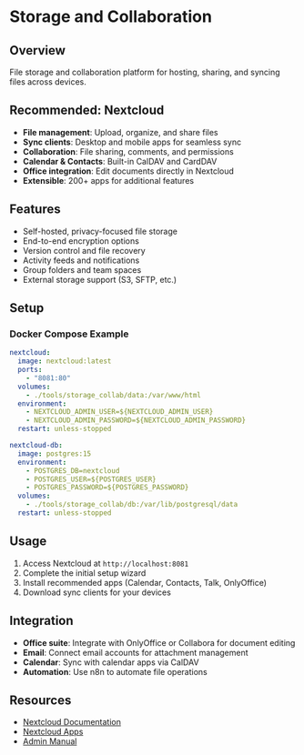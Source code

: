 # Storage and Collaboration

## Overview

File storage and collaboration platform for hosting, sharing, and syncing files across devices.

## Recommended: Nextcloud

- **File management**: Upload, organize, and share files
- **Sync clients**: Desktop and mobile apps for seamless sync
- **Collaboration**: File sharing, comments, and permissions
- **Calendar & Contacts**: Built-in CalDAV and CardDAV
- **Office integration**: Edit documents directly in Nextcloud
- **Extensible**: 200+ apps for additional features

## Features

- Self-hosted, privacy-focused file storage
- End-to-end encryption options
- Version control and file recovery
- Activity feeds and notifications
- Group folders and team spaces
- External storage support (S3, SFTP, etc.)

## Setup

### Docker Compose Example

```yaml
nextcloud:
  image: nextcloud:latest
  ports:
    - "8081:80"
  volumes:
    - ./tools/storage_collab/data:/var/www/html
  environment:
    - NEXTCLOUD_ADMIN_USER=${NEXTCLOUD_ADMIN_USER}
    - NEXTCLOUD_ADMIN_PASSWORD=${NEXTCLOUD_ADMIN_PASSWORD}
  restart: unless-stopped

nextcloud-db:
  image: postgres:15
  environment:
    - POSTGRES_DB=nextcloud
    - POSTGRES_USER=${POSTGRES_USER}
    - POSTGRES_PASSWORD=${POSTGRES_PASSWORD}
  volumes:
    - ./tools/storage_collab/db:/var/lib/postgresql/data
  restart: unless-stopped
```

## Usage

1. Access Nextcloud at `http://localhost:8081`
2. Complete the initial setup wizard
3. Install recommended apps (Calendar, Contacts, Talk, OnlyOffice)
4. Download sync clients for your devices

## Integration

- **Office suite**: Integrate with OnlyOffice or Collabora for document editing
- **Email**: Connect email accounts for attachment management
- **Calendar**: Sync with calendar apps via CalDAV
- **Automation**: Use n8n to automate file operations

## Resources

- [Nextcloud Documentation](https://docs.nextcloud.com/)
- [Nextcloud Apps](https://apps.nextcloud.com/)
- [Admin Manual](https://docs.nextcloud.com/server/latest/admin_manual/)
